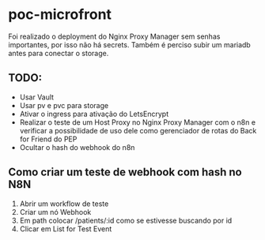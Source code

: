 # poc-microfront
Foi realizado o deployment do Nginx Proxy Manager sem senhas importantes, por isso não há secrets. Também é perciso subir um mariadb antes para conectar o storage.

## TODO: 
* Usar Vault
* Usar pv e pvc para storage
* Ativar o ingress para ativação do LetsEncrypt
* Realizar o teste de um Host Proxy no Nginx Proxy Manager com o n8n e verificar a possibilidade de uso dele como gerenciador de rotas do Back for Friend do PEP
* Ocultar o hash do webhook do n8n

## Como criar um teste de webhook com hash no N8N
1. Abrir um workflow de teste
2. Criar um nó Webhook
3. Em path colocar /patients/:id como se estivesse buscando por id
4. Clicar em List for Test Event
